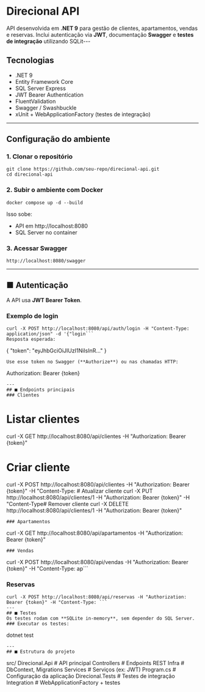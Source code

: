 #  Direcional API
API desenvolvida em **.NET 9** para gestão de clientes, apartamentos, vendas e reservas.
Inclui autenticação via **JWT**, documentação **Swagger** e **testes de integração** utilizando SQLit---
##  Tecnologias
- .NET 9
- Entity Framework Core
- SQL Server Express
- JWT Bearer Authentication
- FluentValidation
- Swagger / Swashbuckle
- xUnit + WebApplicationFactory (testes de integração)
---
##  Configuração do ambiente
### 1. Clonar o repositório
```
git clone https://github.com/seu-repo/direcional-api.git
cd direcional-api
```
### 2. Subir o ambiente com Docker
```
docker compose up -d --build
```
Isso sobe:
- API em http://localhost:8080
- SQL Server no container
### 3. Acessar Swagger
```
http://localhost:8080/swagger
```
---
## ■ Autenticação
A API usa **JWT Bearer Token**.
### Exemplo de login
```
curl -X POST http://localhost:8080/api/auth/login -H "Content-Type: application/json" -d '{"login```
Resposta esperada:
```
{
 "token": "eyJhbGciOiJIUzI1NiIsInR..."
}
```
Use esse token no Swagger (**Authorize**) ou nas chamadas HTTP:
```
Authorization: Bearer {token}
```
---
## ■ Endpoints principais
### Clientes
```
# Listar clientes
curl -X GET http://localhost:8080/api/clientes -H "Authorization: Bearer {token}"
# Criar cliente
curl -X POST http://localhost:8080/api/clientes -H "Authorization: Bearer {token}" -H "Content-Type: # Atualizar cliente
curl -X PUT http://localhost:8080/api/clientes/1 -H "Authorization: Bearer {token}" -H "Content-Type# Remover cliente
curl -X DELETE http://localhost:8080/api/clientes/1 -H "Authorization: Bearer {token}"
```
### Apartamentos
```
curl -X GET http://localhost:8080/api/apartamentos -H "Authorization: Bearer {token}"
```
### Vendas
```
curl -X POST http://localhost:8080/api/vendas -H "Authorization: Bearer {token}" -H "Content-Type: ap```
### Reservas
```
curl -X POST http://localhost:8080/api/reservas -H "Authorization: Bearer {token}" -H "Content-Type: ```
---
## ■ Testes
Os testes rodam com **SQLite in-memory**, sem depender do SQL Server.
### Executar os testes:
```
dotnet test
```
---
## ■ Estrutura do projeto
```
src/
 Direcional.Api # API principal
 Controllers # Endpoints REST
 Infra # DbContext, Migrations
 Services # Serviços (ex: JWT)
 Program.cs # Configuração da aplicação
 Direcional.Tests # Testes de integração
  Integration # WebApplicationFactory + testes
